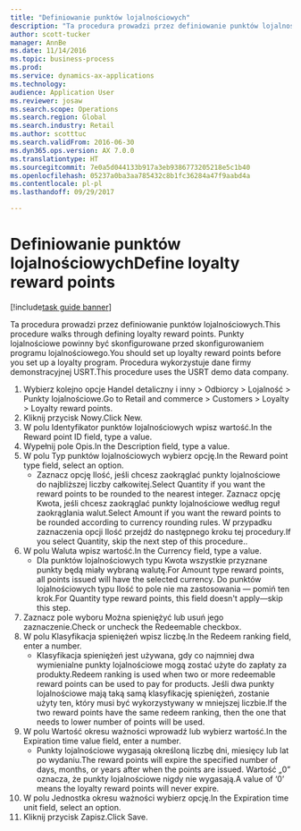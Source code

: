 ```yaml
--- 
title: "Definiowanie punktów lojalnościowych"
description: "Ta procedura prowadzi przez definiowanie punktów lojalnościowych."
author: scott-tucker
manager: AnnBe
ms.date: 11/14/2016
ms.topic: business-process
ms.prod: 
ms.service: dynamics-ax-applications
ms.technology: 
audience: Application User
ms.reviewer: josaw
ms.search.scope: Operations
ms.search.region: Global
ms.search.industry: Retail
ms.author: scotttuc
ms.search.validFrom: 2016-06-30
ms.dyn365.ops.version: AX 7.0.0
ms.translationtype: HT
ms.sourcegitcommit: 7e0a5d044133b917a3eb9386773205218e5c1b40
ms.openlocfilehash: 05237a0ba3aa785432c8b1fc36284a47f9aabd4a
ms.contentlocale: pl-pl
ms.lasthandoff: 09/29/2017

---
```

# <a name="define-loyalty-reward-points"></a><span data-ttu-id="a54be-103">Definiowanie punktów lojalnościowych</span><span class="sxs-lookup"><span data-stu-id="a54be-103">Define loyalty reward points</span></span>

[!include[task guide banner](../includes/task-guide-banner.md)]

<span data-ttu-id="a54be-104">Ta procedura prowadzi przez definiowanie punktów lojalnościowych.</span><span class="sxs-lookup"><span data-stu-id="a54be-104">This procedure walks through defining loyalty reward points.</span></span> <span data-ttu-id="a54be-105">Punkty lojalnościowe powinny być skonfigurowane przed skonfigurowaniem programu lojalnościowego.</span><span class="sxs-lookup"><span data-stu-id="a54be-105">You should set up loyalty reward points before you set up a loyalty program.</span></span> <span data-ttu-id="a54be-106">Procedura wykorzystuje dane firmy demonstracyjnej USRT.</span><span class="sxs-lookup"><span data-stu-id="a54be-106">This procedure uses the USRT demo data company.</span></span>

1. <span data-ttu-id="a54be-107">Wybierz kolejno opcje Handel detaliczny i inny > Odbiorcy > Lojalność > Punkty lojalnościowe.</span><span class="sxs-lookup"><span data-stu-id="a54be-107">Go to Retail and commerce > Customers > Loyalty > Loyalty reward points.</span></span>
2. <span data-ttu-id="a54be-108">Kliknij przycisk Nowy.</span><span class="sxs-lookup"><span data-stu-id="a54be-108">Click New.</span></span>
3. <span data-ttu-id="a54be-109">W polu Identyfikator punktów lojalnościowych wpisz wartość.</span><span class="sxs-lookup"><span data-stu-id="a54be-109">In the Reward point ID field, type a value.</span></span>
4. <span data-ttu-id="a54be-110">Wypełnij pole Opis.</span><span class="sxs-lookup"><span data-stu-id="a54be-110">In the Description field, type a value.</span></span>
5. <span data-ttu-id="a54be-111">W polu Typ punktów lojalnościowych wybierz opcję.</span><span class="sxs-lookup"><span data-stu-id="a54be-111">In the Reward point type field, select an option.</span></span>
    * <span data-ttu-id="a54be-112">Zaznacz opcję Ilość, jeśli chcesz zaokrąglać punkty lojalnościowe do najbliższej liczby całkowitej.</span><span class="sxs-lookup"><span data-stu-id="a54be-112">Select Quantity if you want the reward points to be rounded to the nearest integer.</span></span> <span data-ttu-id="a54be-113">Zaznacz opcję Kwota, jeśli chcesz zaokrąglać punkty lojalnościowe według reguł zaokrąglania walut.</span><span class="sxs-lookup"><span data-stu-id="a54be-113">Select Amount if you want the reward points to be rounded according to currency rounding rules.</span></span> <span data-ttu-id="a54be-114">W przypadku zaznaczenia opcji Ilość przejdź do następnego kroku tej procedury.</span><span class="sxs-lookup"><span data-stu-id="a54be-114">If you select Quantity, skip the next step of this procedure..</span></span>  
6. <span data-ttu-id="a54be-115">W polu Waluta wpisz wartość.</span><span class="sxs-lookup"><span data-stu-id="a54be-115">In the Currency field, type a value.</span></span>
    * <span data-ttu-id="a54be-116">Dla punktów lojalnościowych typu Kwota wszystkie przyznane punkty będą miały wybraną walutę.</span><span class="sxs-lookup"><span data-stu-id="a54be-116">For Amount type reward points, all points issued will have the selected currency.</span></span> <span data-ttu-id="a54be-117">Do punktów lojalnościowych typu Ilość to pole nie ma zastosowania — pomiń ten krok.</span><span class="sxs-lookup"><span data-stu-id="a54be-117">For Quantity type reward points, this field doesn't apply—skip this step.</span></span>  
7. <span data-ttu-id="a54be-118">Zaznacz pole wyboru Można spieniężyć lub usuń jego zaznaczenie.</span><span class="sxs-lookup"><span data-stu-id="a54be-118">Check or uncheck the Redeemable checkbox.</span></span>
8. <span data-ttu-id="a54be-119">W polu Klasyfikacja spieniężeń wpisz liczbę.</span><span class="sxs-lookup"><span data-stu-id="a54be-119">In the Redeem ranking field, enter a number.</span></span>
    * <span data-ttu-id="a54be-120">Klasyfikacja spieniężeń jest używana, gdy co najmniej dwa wymienialne punkty lojalnościowe mogą zostać użyte do zapłaty za produkty.</span><span class="sxs-lookup"><span data-stu-id="a54be-120">Redeem ranking is used when two or more redeemable reward points can be used to pay for products.</span></span> <span data-ttu-id="a54be-121">Jeśli dwa punkty lojalnościowe mają taką samą klasyfikację spieniężeń, zostanie użyty ten, który musi być wykorzystywany w mniejszej liczbie.</span><span class="sxs-lookup"><span data-stu-id="a54be-121">If the two reward points have the same redeem ranking, then the one that needs to lower number of points will be used.</span></span>  
9. <span data-ttu-id="a54be-122">W polu Wartość okresu ważności wprowadź lub wybierz wartość.</span><span class="sxs-lookup"><span data-stu-id="a54be-122">In the Expiration time value field, enter a number.</span></span>
    * <span data-ttu-id="a54be-123">Punkty lojalnościowe wygasają określoną liczbę dni, miesięcy lub lat po wydaniu.</span><span class="sxs-lookup"><span data-stu-id="a54be-123">The reward points will expire the specified number of days, months, or years after when the points are issued.</span></span> <span data-ttu-id="a54be-124">Wartość „0” oznacza, że punkty lojalnościowe nigdy nie wygasają.</span><span class="sxs-lookup"><span data-stu-id="a54be-124">A value of ‘0’ means the loyalty reward points will never expire.</span></span>  
10. <span data-ttu-id="a54be-125">W polu Jednostka okresu ważności wybierz opcję.</span><span class="sxs-lookup"><span data-stu-id="a54be-125">In the Expiration time unit field, select an option.</span></span>
11. <span data-ttu-id="a54be-126">Kliknij przycisk Zapisz.</span><span class="sxs-lookup"><span data-stu-id="a54be-126">Click Save.</span></span>



